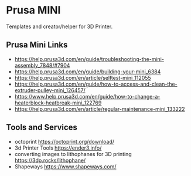 # Prusa MINI

Templates and creator/helper for 3D Printer.

## Prusa Mini Links

- <https://help.prusa3d.com/en/guide/troubleshooting-the-mini-assembly_7848/#7904>
- <https://help.prusa3d.com/en/guide/building-your-mini_6384>
- <https://help.prusa3d.com/en/article/selftest-mini_112055>
- <https://help.prusa3d.com/en/guide/how-to-access-and-clean-the-extruder-pulley-mini_126457/>
- <https://www.help.prusa3d.com/en/guide/how-to-change-a-heaterblock-heatbreak-mini_122769>
- <https://help.prusa3d.com/en/article/regular-maintenance-mini_133222>

## Tools and Services

- octoprint <https://octoprint.org/download/>
- 3d Printer Tools <https://ender3.info/>
- converting images to lithophanes for 3D printing <https://3dp.rocks/lithophane/>
- Shapeways <https://www.shapeways.com/>
